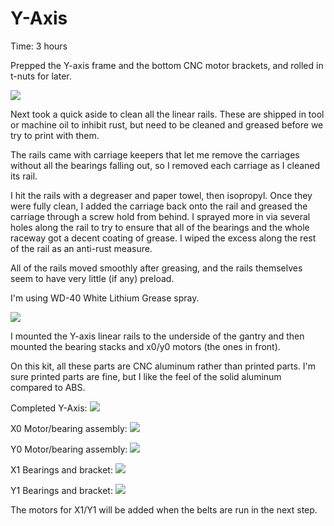 # Y-Axis

Time: 3 hours

Prepped the Y-axis frame and the bottom CNC motor brackets, and rolled in t-nuts for later.

<img src="img/y-axis-brackets.jpg">

Next took a quick aside to clean all the linear rails.  These are shipped in tool or machine oil to inhibit rust, but need to be cleaned and greased before we try to print with them.

The rails came with carriage keepers that let me remove the carriages without all the bearings falling out, so I removed each carriage as I cleaned its rail.

I hit the rails with a degreaser and paper towel, then isopropyl.  Once they were fully clean, I added the carriage back onto the rail and greased the carriage through a screw hold from behind.  I sprayed more in via several holes along the rail to try to ensure that all of the bearings and the whole raceway got a decent coating of grease.  I wiped the excess along the rest of the rail as an anti-rust measure.

All of the rails moved smoothly after greasing, and the rails themselves seem to have very little (if any) preload.

I'm using WD-40 White Lithium Grease spray.

<img src="img/cleaned-rails.jpg">

I mounted the Y-axis linear rails to the underside of the gantry and then mounted the bearing stacks and x0/y0 motors (the ones in front).

On this kit, all these parts are CNC aluminum rather than printed parts.  I'm sure printed parts are fine, but I like the feel of the solid aluminum compared to ABS.

Completed Y-Axis:
<img src="img/completed-y-axis.jpg">

X0 Motor/bearing assembly:
<img src="img/y-axis-x0.jpg">

Y0 Motor/bearing assembly:
<img src="img/y-axis-y0.jpg">

X1 Bearings and bracket:
<img src="img/y-axis-x1.jpg">

Y1 Bearings and bracket:
<img src="img/y-axis-y1.jpg">

The motors for X1/Y1 will be added when the belts are run in the next step.